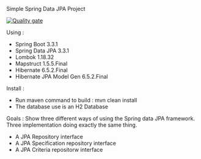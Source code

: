 Simple Spring Data JPA Project

[![Quality gate](https://sonarcloud.io/api/project_badges/quality_gate?project=MagicSoup_java-spring-data)](https://sonarcloud.io/dashboard?id=MagicSoup_java-spring-data)

Using :
- Spring Boot 3.3.1
- Spring Data JPA 3.3.1
- Lombok 1.18.32
- Mapstruct 1.5.5.Final
- Hibernate 6.5.2.Final
- Hibernate JPA Model Gen 6.5.2.Final

Install :
- Run maven command to build : mvn clean install
- The database use is an H2 Database

Goals :
Show three different ways of using the Spring data JPA framework. Three implementation doing exactly the same thing.
- A JPA Repository interface
- A JPA Specification repository interface
- A JPA Criteria repositorw interface